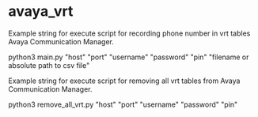 # avaya_vrt
Example string for execute script for recording phone number in vrt tables Avaya Communication Manager.

python3 main.py "host" "port" "username" "password" "pin" "filename or absolute path to csv file"
 
Example string for execute script for removing all vrt tables from Avaya Communication Manager.

python3 remove_all_vrt.py "host" "port" "username" "password" "pin"

